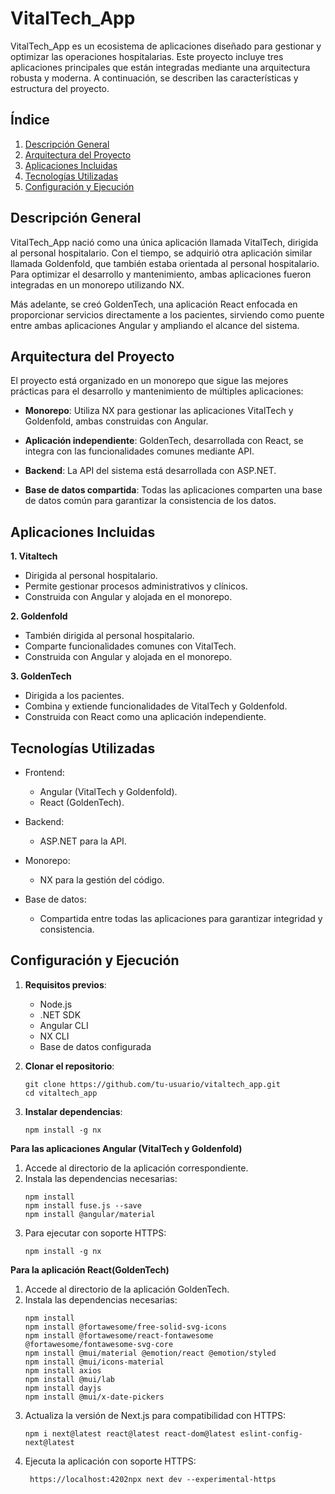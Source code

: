 # VitalTech_App

VitalTech_App es un ecosistema de aplicaciones diseñado para gestionar y optimizar las operaciones hospitalarias. Este proyecto incluye tres aplicaciones principales que están integradas mediante una arquitectura robusta y moderna. A continuación, se describen las características y estructura del proyecto.

## Índice
1. [Descripción General](#id1)
2. [Arquitectura del Proyecto](#id2)
3. [Aplicaciones Incluidas](#id3)
4. [Tecnologías Utilizadas](#id4)
5. [Configuración y Ejecución](#id5)



    
## Descripción General
<div id='id1' />
VitalTech_App nació como una única aplicación llamada VitalTech, dirigida al personal hospitalario. Con el tiempo, se adquirió otra aplicación similar llamada Goldenfold, que también estaba orientada al personal hospitalario. Para optimizar el desarrollo y mantenimiento, ambas aplicaciones fueron integradas en un monorepo utilizando NX.

Más adelante, se creó GoldenTech, una aplicación React enfocada en proporcionar servicios directamente a los pacientes, sirviendo como puente entre ambas aplicaciones Angular y ampliando el alcance del sistema.

## Arquitectura del Proyecto
<div id='id2' />
El proyecto está organizado en un monorepo que sigue las mejores prácticas para el desarrollo y mantenimiento de múltiples aplicaciones:

- **Monorepo**: Utiliza NX para gestionar las aplicaciones VitalTech y Goldenfold, ambas construidas con Angular.

- **Aplicación independiente**: GoldenTech, desarrollada con React, se integra con las funcionalidades comunes mediante API.

- **Backend**: La API del sistema está desarrollada con ASP.NET.

- **Base de datos compartida**: Todas las aplicaciones comparten una base de datos común para garantizar la consistencia de los datos.

## Aplicaciones Incluidas
<div id='id3' />
    
**1. Vitaltech**
- Dirigida al personal hospitalario.
- Permite gestionar procesos administrativos y clínicos.
- Construida con Angular y alojada en el monorepo.

**2. Goldenfold**
- También dirigida al personal hospitalario.
- Comparte funcionalidades comunes con VitalTech.
- Construida con Angular y alojada en el monorepo.

**3. GoldenTech**
- Dirigida a los pacientes.
- Combina y extiende funcionalidades de VitalTech y Goldenfold.
- Construida con React como una aplicación independiente.


## Tecnologías Utilizadas
<div id='id4' />

- Frontend:
  - Angular (VitalTech y Goldenfold).
  - React (GoldenTech).

- Backend:
  - ASP.NET para la API.

- Monorepo:
  - NX para la gestión del código.

- Base de datos:
  - Compartida entre todas las aplicaciones para garantizar integridad y consistencia.

## Configuración y Ejecución
<div id='id5' />

1. **Requisitos previos**:
    - Node.js
    - .NET SDK
    - Angular CLI
    - NX CLI
    - Base de datos configurada

2. **Clonar el repositorio**:
    ```plaintext
    git clone https://github.com/tu-usuario/vitaltech_app.git
    cd vitaltech_app
    ```

3. **Instalar dependencias**:
    ```plaintext
    npm install -g nx
    ```

**Para las aplicaciones Angular (VitalTech y Goldenfold)**
1. Accede al directorio de la aplicación correspondiente.
2. Instala las dependencias necesarias:
   ```plaintext
   npm install
   npm install fuse.js --save
   npm install @angular/material
   ```
3. Para ejecutar con soporte HTTPS:
   ```plaintext
   npm install -g nx
   ```   


**Para la aplicación React(GoldenTech)**
1. Accede al directorio de la aplicación GoldenTech.
2. Instala las dependencias necesarias:
   ```plaintext
   npm install
   npm install @fortawesome/free-solid-svg-icons
   npm install @fortawesome/react-fontawesome @fortawesome/fontawesome-svg-core
   npm install @mui/material @emotion/react @emotion/styled
   npm install @mui/icons-material
   npm install axios
   npm install @mui/lab
   npm install dayjs
   npm install @mui/x-date-pickers
   ```
3. Actualiza la versión de Next.js para compatibilidad con HTTPS:
    ```plaintext
    npm i next@latest react@latest react-dom@latest eslint-config-next@latest
    ```
4. Ejecuta la aplicación con soporte HTTPS:
   ```plaintext
    https://localhost:4202npx next dev --experimental-https
   ```
